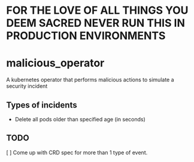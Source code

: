 # FOR THE LOVE OF ALL THINGS YOU DEEM SACRED NEVER RUN THIS IN PRODUCTION ENVIRONMENTS
# malicious_operator
 A kubernetes operator that performs malicious actions to simulate a security incident
 
## Types of incidents
* Delete all pods older than specified age (in seconds)

## TODO 
[ ] Come up with CRD spec for more than 1 type of event.
